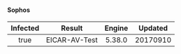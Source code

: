 #### Sophos
| Infected      | Result      | Engine      | Updated      |
|:-------------:|:-----------:|:-----------:|:------------:|
| true | EICAR-AV-Test | 5.38.0 | 20170910 |

